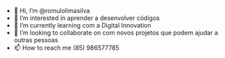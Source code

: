 - 👋 Hi, I’m @romulolimasilva
- 👀 I’m interested in  aprender a desenvolver códigos
- 🌱 I’m currently learning  com a Digital Innovation 
- 💞️ I’m looking to collaborate on  com novos projetos que podem ajudar a outras pessoas
- 📫 How to reach me  (85) 986577785

<!---
romulolimasilva/romulolimasilva is a ✨ special ✨ repository because its `README.md` (this file) appears on your GitHub profile
You can click the Preview link to take a look at your changes.
--->
